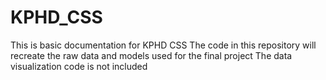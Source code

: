 # KPHD_CSS
This is basic documentation for KPHD CSS
The code in this repository will recreate the raw data and models used for the final project
The data visualization code is not included
